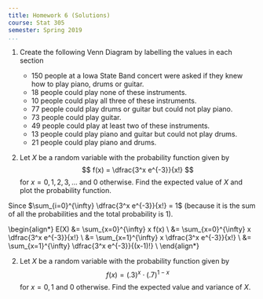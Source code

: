 ```yaml
---
title: Homework 6 (Solutions)
course: Stat 305
semester: Spring 2019
...
```


1. Create the following Venn Diagram by labelling the values in each section

   - 150 people at a Iowa State Band concert were asked if they knew how to play piano, drums or guitar.
   - 18 people could play none of these instruments.
   - 10 people could play all three of these instruments.
   - 77 people could play drums or guitar but could not play piano.
   - 73 people could play guitar.
   - 49 people could play at least two of these instruments.
   - 13 people could play piano and guitar but could not play drums.
   - 21 people could play piano and drums. 
  

2. Let $X$ be a random variable with the probability function given by
$$   
f(x) = \dfrac{3^x e^{-3}}{x!}
$$
for $x = 0, 1, 2, 3, ...$ and 0 otherwise.
Find the expected value of $X$ and plot the probability function.

Since $\sum_{i=0}^{\infty} \dfrac{3^x e^{-3}}{x!} = 1$ (because it is the sum of all the probabilities and the total probability is 1).

\begin{align*}
E(X) &= \sum_{x=0}^{\infty} x f(x) \\
     &= \sum_{x=0}^{\infty} x \dfrac{3^x e^{-3}}{x!} \\
     &= \sum_{x=1}^{\infty} x \dfrac{3^x e^{-3}}{x!} \\
     &= \sum_{x=1}^{\infty} \dfrac{3^x e^{-3}}{(x-1)!} \\
\end{align*}


2. Let $X$ be a random variable with the probability function given by
$$
f(x) = (.3)^x \cdot (.7)^{1-x}
$$
for $x = 0, 1$ and 0 otherwise.
Find the expected value and variance of $X$.

